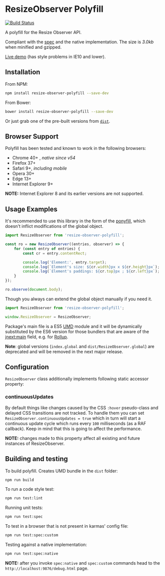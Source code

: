 ResizeObserver Polyfill
=============

[![Build Status][travis-image]][travis-url]


A polyfill for the Resize Observer API.


Compliant with the [spec](http://rawgit.com/WICG/ResizeObserver/master/index.html) and the native implementation. The size is _3.0kb_ when minified and gzipped.

[Live demo](http://que-etc.github.io/resize-observer-polyfill) (has style problems in IE10 and lower).

## Installation

From NPM:

```sh
npm install resize-observer-polyfill --save-dev
```

From Bower:

```sh
bower install resize-observer-polyfill --save-dev
```

Or just grab one of the pre-built versions from [`dist`](https://github.com/que-etc/resize-observer-polyfill/tree/master/dist).

## Browser Support

Polyfill has been tested and known to work in the following browsers:

* Chrome 40+ , _native since v54_
* Firefox 37+
* Safari 9+, _including mobile_
* Opera 30+
* Edge 13+
* Internet Explorer 9+

**NOTE:** Internet Explorer 8 and its earlier versions are not supported.

## Usage Examples

It's recommended to use this library in the form of the [ponyfill](https://github.com/sindresorhus/ponyfill), which doesn't inflict modifications of the global object.

```javascript
import ResizeObserver from 'resize-observer-polyfill';

const ro = new ResizeObserver((entries, observer) => {
    for (const entry of entries) {
        const cr = entry.contentRect;

        console.log('Element:', entry.target);
        console.log(`Element's size: ${cr.width}px x ${cr.height}px`);
        console.log(`Element's paddings: ${cr.top}px ; ${cr.left}px`);
    }
});

ro.observe(document.body);
```
Though you always can extend the global object manually if you need it.

```javascript
import ResizeObserver from 'resize-observer-polyfill';

window.ResizeObserver = ResizeObserver;
```

Package's main file is a ES5 [UMD](https://github.com/umdjs/umd) module and it will be dynamically substituted by the ES6 version for those bundlers that are aware of the [jnext:main](https://github.com/rollup/rollup/wiki/jsnext:main) field, e.g. for [Rollup](https://github.com/rollup/rollup).

**Note**: global versions (`index.global` and `dist/ResizeObserver.global`) are deprecated and will be removed in the next major release.

## Configuration

`ResizeObserver` class additionally implements following static accessor property:

### continuousUpdates

By default things like changes caused by the CSS `:hover` pseudo-class and delayed CSS transitions are not tracked. To handle them you can set `ResizeObserver.continuousUpdates = true` which in turn will start a continuous update cycle which runs every `100` milliseconds (as a RAF callback). Keep in mind that this is going to affect the performance.

**NOTE:** changes made to this property affect all existing and future instances of ResizeObserver.

## Building and testing

To build polyfill. Creates UMD bundle in the `dist` folder:

```sh
npm run build
```

To run a code style test:
```sh
npm run test:lint
```

Running unit tests:
```sh
npm run test:spec
```

To test in a browser that is not present in karmas' config file:
```sh
npm run test:spec:custom
```

Testing against a native implementation:
```sh
npm run test:spec:native
```

**NOTE:** after you invoke `spec:native` and `spec:custom` commands head to the `http://localhost:9876/debug.html` page.

[travis-image]: https://travis-ci.org/que-etc/resize-observer-polyfill.svg?branch=master
[travis-url]: https://travis-ci.org/que-etc/resize-observer-polyfill
